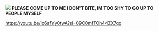 ![](https://media.discordapp.net/attachments/1238393869217959979/1258350217946857545/static-assets-upload2918855179712649474.gif?ex=6687b976&is=668667f6&hm=5c8e95238adf6c78bc2056e7d34b661cdc706c97ed4b14b661d30fd0b69e13d6&)
**PLEASE COME UP TO ME I DON'T BITE, IM TOO SHY TO GO UP TO PEOPLE MYSELF**

https://youtu.be/Io6afYy0twA?si=09C0mfTOh44ZX7qo
